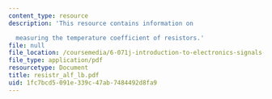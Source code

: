```yaml
---
content_type: resource
description: 'This resource contains information on

  measuring the temperature coefficient of resistors.'
file: null
file_location: /coursemedia/6-071j-introduction-to-electronics-signals-and-measurement-spring-2006/1fc7bcd5091e339c47ab7484492d8fa9_resistr_alf_lb.pdf
file_type: application/pdf
resourcetype: Document
title: resistr_alf_lb.pdf
uid: 1fc7bcd5-091e-339c-47ab-7484492d8fa9
---
```

